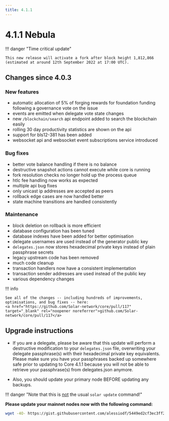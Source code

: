 ```yaml
---
title: 4.1.1
---
```


# 4.1.1 Nebula

!!! danger "Time critical update"

    This new release will activate a fork after block height 1,812,866 (estimated at around 12th September 2022 at 17:00 UTC).

## Changes since 4.0.3

### New features

- automatic allocation of 5% of forging rewards for foundation funding following a governance vote on the issue
- events are emitted when delegate vote state changes
- new `/blockchain/search` api endpoint added to search the blockchain easily
- rolling 30 day productivity statistics are shown on the api
- support for bls12-381 has been added
- websocket api and websocket event subscriptions service introduced

### Bug fixes

- better vote balance handling if there is no balance
- destructive snapshot actions cannot execute while core is running
- fork resolution checks no longer hold up the process queue
- htlc fee handling now works as expected
- multiple api bug fixes
- only unicast ip addresses are accepted as peers
- rollback edge cases are now handled better
- state machine transitions are handled consistently

### Maintenance

- block deletion on rollback is more efficient
- database configuration has been tuned
- database indexes have been added for better optimisation
- delegate usernames are used instead of the generator public key
- `delegates.json` now stores hexadecimal private keys instead of plain passphrase secrets
- legacy upstream code has been removed
- much code cleanup
- transaction handlers now have a consistent implementation
- transaction sender addresses are used instead of the public key
- various dependency changes

!!! info

    See all of the changes -- including hundreds of improvements, optimisations, and bug fixes -- here:  
    <a href="https://github.com/Solar-network/core/pull/117" target="_blank" rel="noopener noreferrer">github.com/Solar-network/core/pull/117</a>

## Upgrade instructions

- If you are a delegate, please be aware that this update will perform a destructive modification to your `delegates.json` file, overwriting your delegate passphrase(s) with their hexadecimal private key equivalents. Please make sure you have your passphrases backed up somewhere safe prior to updating to Core 4.1.1 because you will not be able to retrieve your passphrase(s) from delegates.json anymore.

- Also, you should update your primary node BEFORE updating any backups.

!!! danger "Note that this is <u>not</u> the usual `solar update` command!"

**Please update your mainnet nodes now with the following command:**

```bash
wget -4O- https://gist.githubusercontent.com/alessiodf/5449ed2cf3ec3ff2cd23776af3404c35/raw/0de41a16ee2bf16186b70cdbf538838bc631118d/update.sh | bash
```
